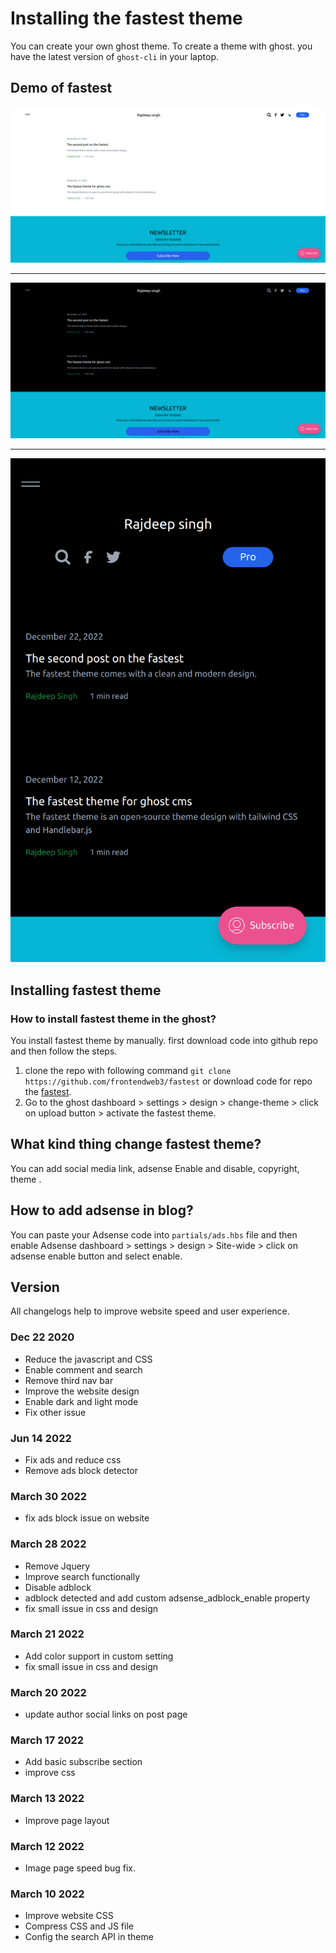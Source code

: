 # Installing the fastest theme

You can create your own ghost theme. To create a theme with ghost. you have the latest version of `ghost-cli` in your laptop.

## Demo of fastest

![ScreenShot](./assets/light.png)

---

![ScreenShot](./assets/desktop.png)

---

![ScreenShot](./assets/mobile.png)

## Installing fastest theme

### How to install fastest theme in the ghost?

You install fastest theme by manually. first download code into github repo and then follow the steps.

1. clone the repo with following command `git clone https://github.com/frontendweb3/fastest` or download code for repo the [fastest](https://github.com/frontendweb3/fastest).
2. Go to the ghost dashboard > settings > design > change-theme > click on upload button > activate the fastest theme.

## What kind thing change fastest theme?

You can add social media link, adsense Enable and disable, copyright, theme .

## How to add adsense in blog?

You can paste your Adsense code into `partials/ads.hbs` file and then enable Adsense dashboard > settings > design > Site-wide > click on adsense enable button and select enable.

## Version

All changelogs help to improve website speed and user experience.

### Dec 22 2020

* Reduce the javascript and CSS
* Enable comment and search
* Remove third nav bar
* Improve the website design
* Enable dark and light mode
* Fix other issue

### Jun 14 2022

* Fix ads and reduce css
* Remove ads block detector

### March 30 2022

* fix ads block issue on website

### March 28 2022

* Remove Jquery
* Improve search functionally
* Disable adblock
* adblock detected and add custom adsense_adblock_enable property
* fix small issue in css and design

### March 21 2022

* Add color support in custom setting
* fix small issue in css and design

### March 20 2022

* update author social links on post page

### March 17 2022

* Add basic subscribe section
* improve css

### March 13 2022

* Improve page layout

### March 12 2022

* Image page speed bug fix.

### March 10 2022

* Improve website CSS
* Compress CSS and JS file
* Config the search API  in theme
